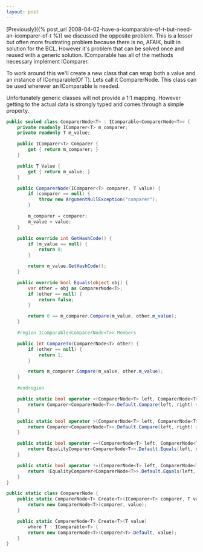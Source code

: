 ```yaml
---
layout: post
---
```

[Previously]({% post_url 2008-04-02-have-a-icomparable-of-t-but-need-an-icomparer-of-t %}) we discussed the opposite problem. This is a lesser but often more frustrating problem because there is no, AFAIK, built in solution for the BCL. However it's problem that can be solved once and reused with a generic solution. IComparable<T> has all of the methods necessary implement IComparer<T>.

To work around this we'll create a new class that can wrap both a value and an instance of IComparable(Of T). Lets call it ComparerNode<T>. This class can be used wherever an IComparable<T> is needed.

Unfortunately generic classes will not provide a 1:1 mapping. However getting to the actual data is strongly typed and comes through a simple property.  
    
``` csharp
public sealed class ComparerNode<T> : IComparable<ComparerNode<T>> {
    private readonly IComparer<T> m_comparer;
    private readonly T m_value;

    public IComparer<T> Comparer {
        get { return m_comparer; }
    }

    public T Value {
        get { return m_value; }
    }

    public ComparerNode(IComparer<T> comparer, T value) {
        if (comparer == null) {
            throw new ArgumentNullException("comparer");
        }

        m_comparer = comparer;
        m_value = value;
    }

    public override int GetHashCode() {
        if (m_value == null) {
            return 0;
        }

        return m_value.GetHashCode();
    }

    public override bool Equals(object obj) {
        var other = obj as ComparerNode<T>;
        if (other == null) {
            return false;
        }

        return 0 == m_comparer.Compare(m_value, other.m_value);
    }

    #region IComparable<ComparerNode<T>> Members

    public int CompareTo(ComparerNode<T> other) {
        if (other == null) {
            return 1;
        }

        return m_comparer.Compare(m_value, other.m_value);
    }

    #endregion

    public static bool operator <(ComparerNode<T> left, ComparerNode<T> right) {
        return Comparer<ComparerNode<T>>.Default.Compare(left, right) < 0;
    }

    public static bool operator >(ComparerNode<T> left, ComparerNode<T> right) {
        return Comparer<ComparerNode<T>>.Default.Compare(left, right) > 0;
    }

    public static bool operator ==(ComparerNode<T> left, ComparerNode<T> right) {
        return EqualityComparer<ComparerNode<T>>.Default.Equals(left, right);
    }

    public static bool operator !=(ComparerNode<T> left, ComparerNode<T> right) {
        return !EqualityComparer<ComparerNode<T>>.Default.Equals(left, right);
    }
}

public static class ComparerNode {
    public static ComparerNode<T> Create<T>(IComparer<T> comparer, T value) {
        return new ComparerNode<T>(comparer, value);
    }

    public static ComparerNode<T> Create<T>(T value)
        where T : IComparable<T> {
        return new ComparerNode<T>(Comparer<T>.Default, value);
    }
}
```

